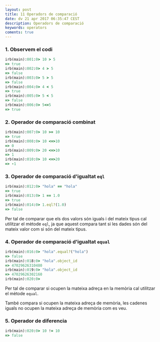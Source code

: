 ```yaml
---
layout: post
title: 11 Operadors de comparació
date: dv 21 apr 2017 06:35:47 CEST 
description: Operadors de comparació 
keywords: operators
coments: true
---
```


### 1. Observem el codi

```ruby
irb(main):001:0> 10 > 5
=> true
irb(main):002:0> 4 > 5
=> false
irb(main):003:0> 5 > 5
=> false
irb(main):004:0> 4 < 5
=> true
irb(main):005:0> 5 < 5
=> false
irb(main):006:0> 5<=5
=> true

```

### 2. Operador de comparació combinat

```ruby
irb(main):007:0> 10 >= 10
=> true
irb(main):008:0> 10 <=>10
=> 0
irb(main):009:0> 20 <=>10
=> 1
irb(main):010:0> 10 <=>20
=> -1
```

### 3. Operador de comparació d'igualtat `eql`

```ruby
irb(main):012:0> "hola" == "hola"
=> true
irb(main):013:0> 1 == 1.0
=> true
irb(main):014:0> 1.eql?(1.0)
=> false
```

Per tal de comparar que els dos valors són iguals i del mateix tipus cal utilitzar el mètode `eql`, ja que aquest compara tant si les dades són del mateix valor com si són del mateix tipus.


### 4. Operador de comparació d'igualtat `equal`

```ruby
irb(main):016:0> "hola".equal?("hola")
=> false
irb(main):018:0> "hola".object_id
=> 47029626310480
irb(main):019:0> "hola".object_id
=> 47029626302160
irb(main):020:0> 

```

Per tal de comparar si ocupen la mateixa adreça en la memòria cal utilitzar el mètode `equal`.

També compara si ocupen la mateixa adreça de memòria, les cadenes iguals no ocupen la mateixa adreça de memòria com es veu.


### 5. Operador de diferencia

```ruby
irb(main):020:0> 10 != 10 
=> false
```
